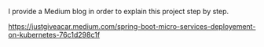 I provide a Medium blog in order to explain this project step by step.

https://justgiveacar.medium.com/spring-boot-micro-services-deployement-on-kubernetes-76c1d298c1f
